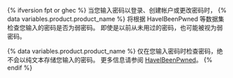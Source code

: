 {% ifversion fpt or ghec %}
当您输入密码以登录、创建帐户或更改密码时，
{% data variables.product.product_name %} 将根据 HaveIBeenPwned 等数据集检查您输入的密码是否为弱密码。 即使是以前从未用过的密码，也可能被视为弱密码。

{% data variables.product.product_name %} 仅在您输入密码时检查密码，绝不会以纯文本存储您输入的密码。 更多信息请参阅 [HaveIBeenPwned](https://haveibeenpwned.com/)。
{% endif %}
